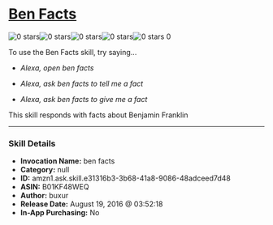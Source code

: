 # [Ben Facts](http://alexa.amazon.com/#skills/amzn1.ask.skill.e31316b3-3b68-41a8-9086-48adceed7d48)
![0 stars](../../images/ic_star_border_black_18dp_1x.png)![0 stars](../../images/ic_star_border_black_18dp_1x.png)![0 stars](../../images/ic_star_border_black_18dp_1x.png)![0 stars](../../images/ic_star_border_black_18dp_1x.png)![0 stars](../../images/ic_star_border_black_18dp_1x.png) 0

To use the Ben Facts skill, try saying...

* *Alexa, open ben facts*

* *Alexa, ask ben facts to tell me a fact*

* *Alexa, ask ben facts to give me a fact*

This skill responds with facts about Benjamin Franklin

***

### Skill Details

* **Invocation Name:** ben facts
* **Category:** null
* **ID:** amzn1.ask.skill.e31316b3-3b68-41a8-9086-48adceed7d48
* **ASIN:** B01KF48WEQ
* **Author:** buxur
* **Release Date:** August 19, 2016 @ 03:52:18
* **In-App Purchasing:** No

